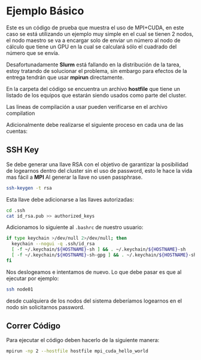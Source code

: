# Ejemplo Básico

Este es un código de prueba que muestra el uso de MPI+CUDA, en este caso
se está utilizando un ejemplo muy simple en el cual se tienen 2 nodos,
el nodo maestro se va a encargar solo de enviar un número al nodo de
cálculo que tiene un GPU en la cual se calculará sólo el cuadrado del
número que se envía.

Desafortunadamente **Slurm** está fallando en la distribución de la
tarea, estoy tratando de solucionar el problema, sin embargo para
efectos de la entrega tendrán que usar **mpirun** directamente.

En la carpeta del código se encuentra un archivo **hostfile** que tiene
un listado de los equipos que estarán siendo usados como parte del
cluster.

Las lineas de compilación a usar pueden verificarse en el archivo compilation

Adicionalmente debe realizarse el siguiente proceso en cada una de las
cuentas:

## SSH Key

Se debe generar una llave RSA con el objetivo de garantizar la posibilidad de logearnos dentro del cluster sin el uso de password, esto le hace la vida mas fácil a **MPI**
Al generar la llave no usen passphrase.

```bash
ssh-keygen -t rsa
```

Esta llave debe adicionarse a las llaves autorizadas:

```bash
cd .ssh
cat id_rsa.pub >> authorized_keys
```

Adicionamos lo siguiente al `.bashrc` de nuestro usuario:

```bash
if type keychain >/dev/null 2>/dev/null; then
  keychain --nogui -q .ssh/id_rsa
  [ -f ~/.keychain/${HOSTNAME}-sh ] && . ~/.keychain/${HOSTNAME}-sh
  [ -f ~/.keychain/${HOSTNAME}-sh-gpg ] && . ~/.keychain/${HOSTNAME}-sh-gpg
fi
```

Nos deslogeamos e intentamos de nuevo. Lo que debe pasar es que al ejecutar por ejemplo:

```bash
ssh node01
```

desde cualquiera de los nodos del sistema deberíamos logearnos en el nodo sin solicitarnos password.

## Correr Código
Para ejecutar el código deben hacerlo de la siguiente manera:

```bash
mpirun -np 2 --hostfile hostfile mpi_cuda_hello_world
```
